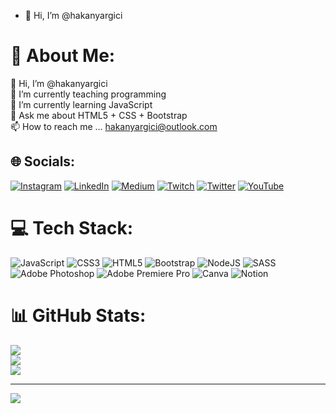 - 👋 Hi, I’m @hakanyargici

# 💫 About Me:
👋 Hi, I’m @hakanyargici<br>🔭 I’m currently teaching programming<br>🌱 I’m currently learning JavaScript<br>💬 Ask me about HTML5 + CSS + Bootstrap<br>📫 How to reach me ... hakanyargici@outlook.com<br>


## 🌐 Socials:
[![Instagram](https://img.shields.io/badge/Instagram-%23E4405F.svg?logo=Instagram&logoColor=white)](https://instagram.com/hakanyargici) [![LinkedIn](https://img.shields.io/badge/LinkedIn-%230077B5.svg?logo=linkedin&logoColor=white)](https://linkedin.com/in/hakanyargici) [![Medium](https://img.shields.io/badge/Medium-12100E?logo=medium&logoColor=white)](https://medium.com/@hakanyargici) [![Twitch](https://img.shields.io/badge/Twitch-%239146FF.svg?logo=Twitch&logoColor=white)](https://twitch.tv/hakanyargici) [![Twitter](https://img.shields.io/badge/Twitter-%231DA1F2.svg?logo=Twitter&logoColor=white)](https://twitter.com/hakanyargici) [![YouTube](https://img.shields.io/badge/YouTube-%23FF0000.svg?logo=YouTube&logoColor=white)](https://youtube.com/@hakanyargici) 

# 💻 Tech Stack:
![JavaScript](https://img.shields.io/badge/javascript-%23323330.svg?style=for-the-badge&logo=javascript&logoColor=%23F7DF1E) ![CSS3](https://img.shields.io/badge/css3-%231572B6.svg?style=for-the-badge&logo=css3&logoColor=white) ![HTML5](https://img.shields.io/badge/html5-%23E34F26.svg?style=for-the-badge&logo=html5&logoColor=white) ![Bootstrap](https://img.shields.io/badge/bootstrap-%23563D7C.svg?style=for-the-badge&logo=bootstrap&logoColor=white) ![NodeJS](https://img.shields.io/badge/node.js-6DA55F?style=for-the-badge&logo=node.js&logoColor=white) ![SASS](https://img.shields.io/badge/SASS-hotpink.svg?style=for-the-badge&logo=SASS&logoColor=white) ![Adobe Photoshop](https://img.shields.io/badge/adobephotoshop-%2331A8FF.svg?style=for-the-badge&logo=adobephotoshop&logoColor=white) ![Adobe Premiere Pro](https://img.shields.io/badge/Adobe%20Premiere%20Pro-9999FF.svg?style=for-the-badge&logo=Adobe%20Premiere%20Pro&logoColor=white) ![Canva](https://img.shields.io/badge/Canva-%2300C4CC.svg?style=for-the-badge&logo=Canva&logoColor=white) ![Notion](https://img.shields.io/badge/Notion-%23000000.svg?style=for-the-badge&logo=notion&logoColor=white)
# 📊 GitHub Stats:
![](https://github-readme-stats.vercel.app/api?username=hakanyargici&theme=dark&hide_border=true&include_all_commits=false&count_private=false)<br/>
![](https://github-readme-streak-stats.herokuapp.com/?user=hakanyargici&theme=dark&hide_border=true)<br/>
![](https://github-readme-stats.vercel.app/api/top-langs/?username=hakanyargici&theme=dark&hide_border=true&include_all_commits=false&count_private=false&layout=compact)

---
[![](https://visitcount.itsvg.in/api?id=hakanyargici&icon=0&color=0)](https://visitcount.itsvg.in)

<!-- Proudly created with GPRM ( https://gprm.itsvg.in ) -->
